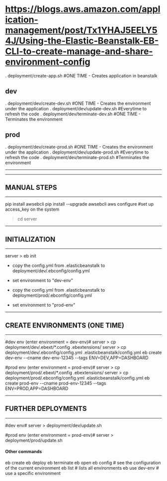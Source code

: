 # https://blogs.aws.amazon.com/application-management/post/Tx1YHAJ5EELY54J/Using-the-Elastic-Beanstalk-EB-CLI-to-create-manage-and-share-environment-config

. deployment/create-app.sh        #ONE TIME - Creates application in beanstalk

dev
---
. deployment/dev/create-dev.sh    #ONE TIME - Creates the environment under the application
. deployment/dev/update-dev.sh    #Everytime to refresh the code
. deployment/dev/terminate-dev.sh #ONE TIME - Terminates the environment


prod
----
. deployment/dev/create-prod.sh    #ONE TIME - Creates the environment under the application
. deployment/dev/update-prod.sh    #Everytime to refresh the code
. deployment/dev/terminate-prod.sh #Terminates the environment


--------------------------
--------------------------
MANUAL STEPS
--------------------------
-------------

pip install awsebcli
pip install --upgrade awsebcli
aws configure #set up access_key on the system

> cd server

-----------------
## INITIALIZATION
-----------------
server > eb init
* copy the config.yml from .elasticbeanstalk to deployment/dev/.ebconfig/config.yml
* set environment to "dev-env"

* copy the config.yml from .elasticbeanstalk to deployment/prod/.ebconfig/config.yml
* set environment to "prod-env"


--------------------------------
## CREATE ENVIRONMENTS (ONE TIME)
---------------------------------
#dev env (enter environment = dev-env)#
server > cp deployment/dev/.ebext/*.config .ebextensions/
server > cp deployment/dev/.ebconfig/config.yml .elasticbeanstalk/config.yml
eb create dev-env --cname dev-env-12345 --tags ENV=DEV,APP=DASHBOARD

#prod env (enter environment = prod-env)#
server > cp deployment/prod/.ebext/*.config .ebextensions/
server > cp deployment/prod/.ebconfig/config.yml .elasticbeanstalk/config.yml
eb create prod-env --cname prod-env-12345 --tags ENV=PROD,APP=DASHBOARD


----------------------
## FURTHER DEPLOYMENTS
----------------------
#dev env#
server > deployment/dev/update.sh

#prod env (enter environment = prod-env)#
server > deployment/prod/update.sh


#### Other commands
eb create
eb deploy
eb terminate
eb open
eb config      # see the configuration of the current environment
eb list        # lists all environments
eb use dev-env # use a specific environment